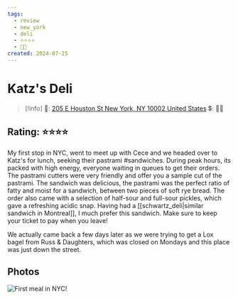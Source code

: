 ```yaml
---
tags:
  - review
  - new_york
  - deli
  - ⭐⭐⭐⭐
  - 💸💸
created: 2024-07-25
---
```


# Katz's Deli

> [!info]
>📌: [205 E Houston St New York, NY 10002 United States](https://maps.app.goo.gl/4FqZa4wquZyHkRWn6)
>💲: 💸💸

## Rating: ⭐⭐⭐⭐

My first stop in NYC, went to meet up with Cece and we headed over to Katz's for lunch, seeking their pastrami #sandwiches. During peak hours, its packed with high energy, everyone waiting in queues to get their orders. The pastrami cutters were very friendly and offer you a sample cut of the pastrami. The sandwich was delicious, the pastrami was the perfect ratio of fatty and moist for a sandwich, between two pieces of soft rye bread. The order also came with a selection of half-sour and full-sour pickles, which gave a refreshing acidic snap. Having had a [[schwartz_deli|similar sandwich in Montreal]], I much prefer this sandwich. Make sure to keep your ticket to pay when you leave!

We actually came back a few days later as we were trying to get a Lox bagel from Russ & Daughters, which was closed on Mondays and this place was just down the street.

## Photos

![First meal in NYC!](https://res.cloudinary.com/drwjkxxud/image/upload/v1721611811/0357EA36-036C-4025-A308-41D035441806_w52slp.jpg)